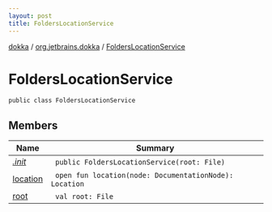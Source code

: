 ```yaml
---
layout: post
title: FoldersLocationService
---
```

[dokka](../../index.md) / [org.jetbrains.dokka](../index.md) / [FoldersLocationService](index.md)

# FoldersLocationService

```
public class FoldersLocationService
```
## Members
| Name | Summary |
|------|---------|
|[*.init*](_init_.md)|&nbsp;&nbsp;`public FoldersLocationService(root: File)`<br>|
|[location](location.md)|&nbsp;&nbsp;`open fun location(node: DocumentationNode): Location`<br>|
|[root](root.md)|&nbsp;&nbsp;`val root: File`<br>|
